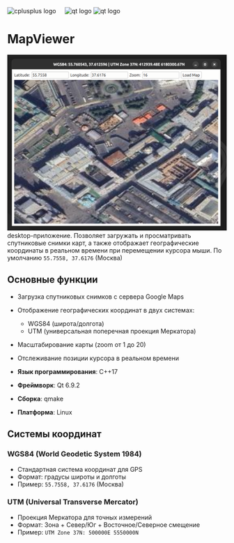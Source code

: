 <div align="left">
  <img src="https://cdn.jsdelivr.net/gh/devicons/devicon/icons/cplusplus/cplusplus-original.svg" height="40" alt="cplusplus logo"  />
  <img width="12" />
  <img src="https://cdn.jsdelivr.net/gh/devicons/devicon/icons/qt/qt-original.svg" height="40" alt="qt logo"  />
  <img src="https://cdn.jsdelivr.net/gh/devicons/devicon/icons/linux/linux-original.svg" height="40" alt="qt logo"  />
</div>

# MapViewer
![скриншот](1.png)
desktop-приложение. Позволяет загружать и просматривать спутниковые снимки карт, а также отображает географические координаты в реальном времени при перемещении курсора мыши.
По умолчанию `55.7558, 37.6176` (Москва)
## Основные функции

- Загрузка спутниковых снимков с сервера Google Maps
- Отображение географических координат в двух системах:
  - WGS84 (широта/долгота)
  - UTM (универсальная поперечная проекция Меркатора)
- Масштабирование карты (zoom от 1 до 20)
- Отслеживание позиции курсора в реальном времени

- **Язык программирования**: C++17
- **Фреймворк**: Qt 6.9.2
- **Сборка**: qmake
- **Платформа**: Linux

## Системы координат

### WGS84 (World Geodetic System 1984)
- Стандартная система координат для GPS
- Формат: градусы широты и долготы
- Пример: `55.7558, 37.6176` (Москва)

### UTM (Universal Transverse Mercator)
- Проекция Меркатора для точных измерений
- Формат: Зона + Север/Юг + Восточное/Северное смещение
- Пример: `UTM Zone 37N: 500000E 5550000N`
